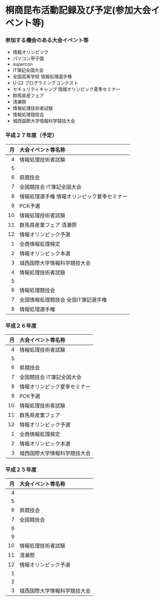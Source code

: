 # 桐商昆布活動記録及び予定(参加大会イベント等)

### 参加する機会のある大会イベント等

* 情報オリンピック
* パソコン甲子園
* supercon
* IT簿記全国大会
* 全国高等学校 情報処理選手権
* U-22 プログラミングコンテスト
* セキュリティキャンプ 情報オリンピック夏季セミナー
* 群馬県産フェア
* 清瀬祭
* 情報処理技術者試験
* 情報処理競技会
* 城西国際大学情報科学競技大会

### 平成２７年度（予定）

| 月 | 大会イベント等名称 |
|---:|:---|
| 4|情報処理技術者試験|
| 5||
| 6|県競技会|
| 7|全国競技会 IT簿記全国大会|
| 8|情報処理選手権 情報オリンピック夏季セミナー|
| 9|PCK予選|
|10|情報処理技術者試験|
|11|群馬県産業フェア 清瀬祭|
|12|情報オリンピック予選|
| 1|全商情報処理検定|
| 2|情報オリンピック本選|
| 3|城西国際大学情報科学競技大会|
| 4|情報処理技術者試験|
| 5||
| 6|情報処理競技会|
| 7|全国情報処理競技会 全国IT簿記選手権|
| 8|情報処理選手権|

### 平成２６年度

| 月 | 大会イベント等名称 |
|---:|:---|
| 4|情報処理技術者試験|
| 5||
| 6|県競技会|
| 7|全国競技会 IT簿記全国大会|
| 8|情報オリンピック夏季セミナー|
| 9|PCK予選|
|10|情報処理技術者試験|
|11|群馬県産業フェア|
|12|情報オリンピック予選|
| 1|全商情報処理検定|
| 2|情報オリンピック本選|
| 3|城西国際大学情報科学競技大会|


### 平成２５年度

| 月 | 大会イベント等名称 |
|---:|:---|
| 4||
| 5||
| 6|県競技会|
| 7|全国競技会|
| 8||
| 9||
|10|情報処理技術者試験|
|11|清瀬祭|
|12|情報オリンピック予選|
| 1||
| 2||
| 3|城西国際大学情報科学競技大会|

